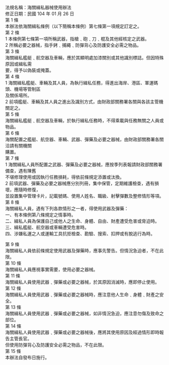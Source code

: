 法規名稱：海關緝私器械使用辦法  
修正日期：民國 104 年 01 月 26 日  
第 1 條  
本辦法依海關緝私條例（以下簡稱本條例）第七條第一項規定訂定之。  
第 2 條  
1 本條例第七條第一項所稱武器，指槍﹑砲﹑刀﹑棍及其他經核定之武器。  
2 所稱必要之器械，指手銬﹑捕繩﹑防彈背心及防護安全必需之物品。  
第 3 條  
海關緝私艦艇﹑航空器及車輛，應於其顯明處加漆關別或其他識別標誌。但因特殊原因或緝私需  
要，得予以偽裝或掩蓋。  
第 4 條  
1 海關緝私艦艇、車輛及其人員，為執行緝私任務，得進出海岸、港區、軍運碼頭、機場等管制區  
及關係場所。  
2 前項艦艇、車輛及其人員之進出及識別方式，由財政部關務署各關與各該主管機關定之。  
第 5 條  
海關緝私艦艇﹑航空器及車輛，於執行緝私任務時，不得乘載與任務無關之人員或物品。  
第 6 條  
海關配置之艦艇、航空器、車輛、武器、彈藥及必要之器械，由財政部關務署各關洽請有關機關  
購置。  
第 7 條  
1 海關緝私人員所配置之武器、彈藥及必要之器械，應按季列表報請財政部關務署備查，遇有陳舊  
不堪修理使用或因執行任務損耗，得依前條規定添置或汰換。  
2 前項武器、彈藥及必要之器械應分別列冊，集中保管，定期維護檢查，遇有損壞，應隨時修復，  
並設置集中管理卡片，記載號碼、使用人姓名、職級、射擊彈數及整修情形等項。  
第 8 條  
海關緝私人員，遇有下列各款情形之一者，得使用武器及彈藥：  
一、有本條例第八條規定之情事時。  
二、緝私人員為保護自己或他人之生命、身體、自由、財產遭受危害或脅迫時。  
三、緝私艦艇、航空器或車輛遭受危害時。  
四、涉嫌私運之人或運輸工具抗拒檢查、勘驗、搜索、扣押或有脫逃行為時。  


第 9 條  
海關緝私人員依前條規定使用武器及彈藥時，應事先警告。但情況急迫者，不在此限。  
第 10 條  
海關緝私人員應視事實需要，使用必要之器械。  
第 11 條  
海關緝私人員使用武器﹑彈藥或必要之器械，於其原因消滅時，應即停止使用。  
第 12 條  
海關緝私人員使用武器﹑彈藥或必要之器械時，應注意他人生命﹑身體﹑財產之安全。  
第 13 條  
海關緝私人員使用武器﹑彈藥或必要之器械，如非情況急迫，應注意勿傷及致命之部位。  
第 14 條  
海關緝私人員使用武器﹑彈藥或必要之器械後，應將其使用原因及經過情形即時報告主管長官。  
但使用防彈背心及防護安全必需之物品，不在此限。  
第 15 條  
本辦法自發布日施行。  


